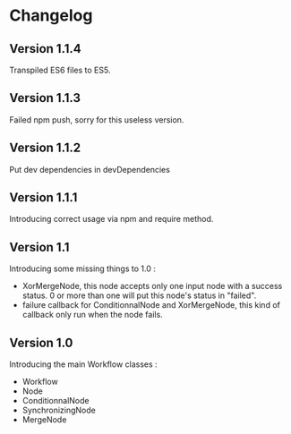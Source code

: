 # Changelog

## Version 1.1.4

Transpiled ES6 files to ES5.

## Version 1.1.3

Failed npm push, sorry for this useless version.

## Version 1.1.2

Put dev dependencies in devDependencies

## Version 1.1.1

Introducing correct usage via npm and require method.

## Version 1.1

Introducing some missing things to 1.0 :
- XorMergeNode, this node accepts only one input node with a success status. 0 or more than one will put this node's status in "failed". 
- failure callback for ConditionnalNode and XorMergeNode, this kind of callback only run when the node fails.

## Version 1.0

Introducing the main Workflow classes :
- Workflow
- Node
- ConditionnalNode
- SynchronizingNode
- MergeNode